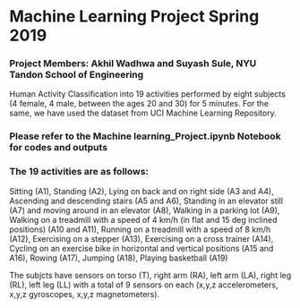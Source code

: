 # Machine Learning Project Spring 2019

### Project Members: Akhil Wadhwa and Suyash Sule, NYU Tandon School of Engineering
Human Activity Classification into 19 activities performed by eight subjects (4 female, 4 male, between the ages 20 and 30) for 5 minutes. For the same, we have used the dataset from UCI Machine Learning Repository.

### Please refer to the Machine learning_Project.ipynb Notebook for codes and outputs

### The 19 activities are as follows: 

Sitting (A1), 
Standing (A2), 
Lying on back and on right side (A3 and A4), 
Ascending and descending stairs (A5 and A6), 
Standing in an elevator still (A7) and moving around in an elevator (A8), 
Walking in a parking lot (A9), 
Walking on a treadmill with a speed of 4 km/h (in flat and 15 deg inclined positions) (A10 and A11), 
Running on a treadmill with a speed of 8 km/h (A12), 
Exercising on a stepper (A13), 
Exercising on a cross trainer (A14), 
Cycling on an exercise bike in horizontal and vertical positions (A15 and A16), 
Rowing (A17), 
Jumping (A18), 
Playing basketball (A19)

The subjcts have sensors on torso (T), right arm (RA), left arm (LA), right leg (RL), left leg (LL) with a total of 9 sensors on each (x,y,z accelerometers, x,y,z gyroscopes, x,y,z magnetometers). 
